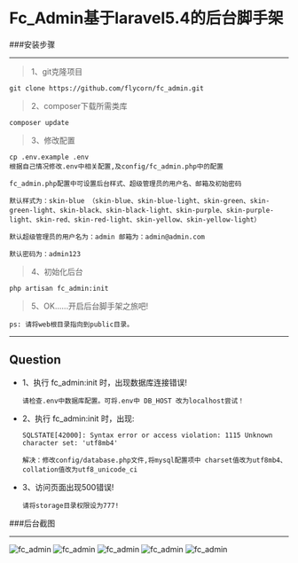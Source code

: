 # Fc_Admin基于laravel5.4的后台脚手架

###安装步骤

***

>1、git克隆项目

    git clone https://github.com/flycorn/fc_admin.git

>2、composer下载所需类库
    
    composer update
    
>3、修改配置
    
    cp .env.example .env
    根据自己情况修改.env中相关配置,及config/fc_admin.php中的配置
    
    fc_admin.php配置中可设置后台样式、超级管理员的用户名、邮箱及初始密码
    
    默认样式为：skin-blue （skin-blue、skin-blue-light、skin-green、skin-green-light、skin-black、skin-black-light、skin-purple、skin-purple-light、skin-red、skin-red-light、skin-yellow、skin-yellow-light）
    
    默认超级管理员的用户名为：admin 邮箱为：admin@admin.com

    默认密码为：admin123
    
>4、初始化后台

    php artisan fc_admin:init
    
>5、OK......开启后台脚手架之旅吧!

<code>ps: 请将web根目录指向到public目录。</code>

***

Question
----

- 1、执行 fc_admin:init 时，出现数据库连接错误!

      请检查.env中数据库配置。可将.env中 DB_HOST 改为localhost尝试！
      
- 2、执行 fc_admin:init 时，出现:
       
      SQLSTATE[42000]: Syntax error or access violation: 1115 Unknown character set: 'utf8mb4'
       
      解决：修改config/database.php文件,将mysql配置项中 charset值改为utf8mb4、collation值改为utf8_unicode_ci

- 3、访问页面出现500错误!

      请将storage目录权限设为777!


###后台截图

***

![fc_admin](https://github.com/flycorn/fc_admin/blob/master/public/fc_admin/1.png?raw=true)
![fc_admin](https://github.com/flycorn/fc_admin/blob/master/public/fc_admin/2.png?raw=true)
![fc_admin](https://github.com/flycorn/fc_admin/blob/master/public/fc_admin/3.png?raw=true)
![fc_admin](https://github.com/flycorn/fc_admin/blob/master/public/fc_admin/4.png?raw=true)
![fc_admin](https://github.com/flycorn/fc_admin/blob/master/public/fc_admin/5.png?raw=true)
